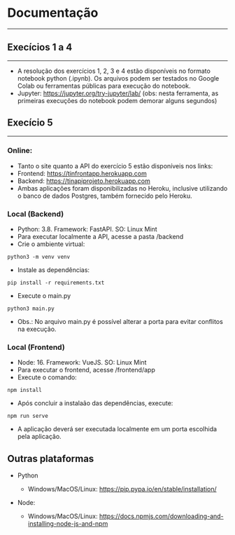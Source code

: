 # Documentação
---

## Execícios 1 a 4
---
-   A resolução dos exercícios 1, 2, 3 e 4 estão disponíveis no formato notebook python (.ipynb). Os arquivos podem ser testados no Google Colab ou ferramentas públicas para execução do notebook.
- Jupyter: https://jupyter.org/try-jupyter/lab/ (obs: nesta ferramenta, as primeiras execuções do notebook podem demorar alguns segundos)

## Execício 5
---
### Online:
- Tanto o site quanto a API do exercício 5 estão disponíveis nos links:
- Frontend: https://tinfrontapp.herokuapp.com
- Backend: https://tinapiprojeto.herokuapp.com
- Ambas aplicações foram disponibilizadas no Heroku, inclusive utilizando o banco de dados Postgres, também fornecido pelo Heroku.


### Local (Backend)
- Python: 3.8. Framework: FastAPI. SO: Linux Mint
- Para executar localmente a API, acesse a pasta /backend
- Crie o ambiente virtual: 
```python3 
python3 -m venv venv
```
- Instale as dependências: 
```python3
pip install -r requirements.txt
```
- Execute o main.py 
```python3
python3 main.py
```
- Obs.: No arquivo main.py é possível alterar a porta para evitar conflitos na execução.

### Local (Frontend)
- Node: 16. Framework: VueJS. SO: Linux Mint
- Para executar o frontend, acesse /frontend/app
- Execute o comando:
```nodejs
npm install
```
- Após concluir a instalaão das dependências, execute:
```nodejs
npm run serve
```
- A aplicação deverá ser executada localmente em um porta escolhida pela aplicação.


## Outras plataformas
- Python
    - Windows/MacOS/Linux: https://pip.pypa.io/en/stable/installation/

- Node:
    - Windows/MacOS/Linux: https://docs.npmjs.com/downloading-and-installing-node-js-and-npm

